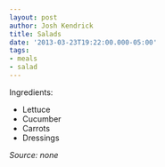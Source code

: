 ```yaml
---
layout: post
author: Josh Kendrick
title: Salads
date: '2013-03-23T19:22:00.000-05:00'
tags:
- meals
- salad
---
```


Ingredients:
* Lettuce
* Cucumber
* Carrots
* Dressings

*Source: none*